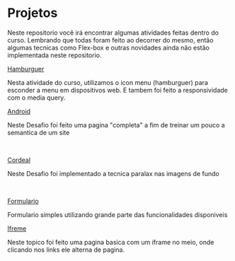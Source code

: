 # Projetos
Neste repositorio você irá encontrar algumas atividades feitas dentro do curso. 
Lembrando que todas foram feito ao decorrer do mesmo, então algumas tecnicas como Flex-box e outras novidades ainda não estão implementada neste repositorio.

<a href="https://abnersantos25.github.io/HTML-CSS/exercicios/ex026/mq005/index.html" target="_blank">Hamburguer</a><br>
<p>Nesta atividade do curso, utilizamos o icon menu (hamburguer) para esconder a menu em dispositivos web. E tambem foi feito a responsividade com o media query.</p>

<a href="https://abnersantos25.github.io/HTML-CSS/Dessafio/Site%20Android/GROUPING_TAGS%20copy.html" target="_blank">Android </a><br>
<p>Neste Desafio foi feito uma pagina "completa" a fim de treinar um pouco a semantica de um site</p><br>

<a href="https://abnersantos25.github.io/HTML-CSS/Dessafio/Site%20Cordeal/cordeal.html" target="_blank">Cordeal</a><br>
<p>Neste Desafio foi implementado a tecnica paralax nas imagens de fundo</p><br>

<a href="https://abnersantos25.github.io/HTML-CSS/exercicios/ex25/formulario01.html" target="_blank">Formulario</a><br>
<p>Formulario simples utilizando grande parte das funcionalidades disponiveis</p>

<a href="https://abnersantos25.github.io/HTML-CSS/exercicios/ex24/iframe.html" target="_blank">Ifreme</a><br>
<p>Neste topico foi feito uma pagina basica com um iframe no meio, onde clicando nos links ele alterna de pagina.</p>

